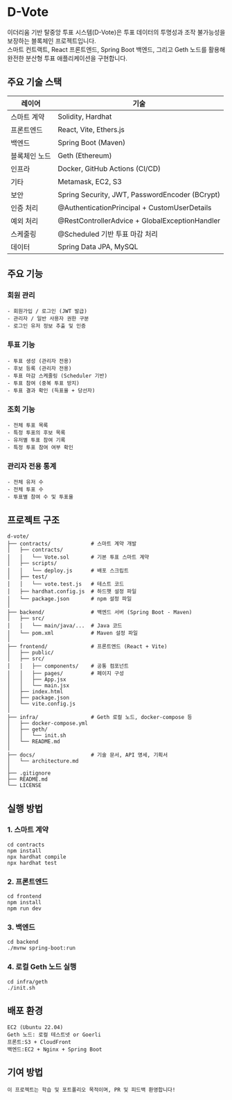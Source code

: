 # D-Vote

이더리움 기반 탈중앙 투표 시스템(D-Vote)은 투표 데이터의 투명성과 조작 불가능성을 보장하는 블록체인 프로젝트입니다.  
스마트 컨트랙트, React 프론트엔드, Spring Boot 백엔드, 그리고 Geth 노드를 활용해 완전한 분산형 투표 애플리케이션을 구현합니다.

## 주요 기술 스택

| 레이어 | 기술 |
|--------|------|
| 스마트 계약 | Solidity, Hardhat |
| 프론트엔드 | React, Vite, Ethers.js |
| 백엔드 | Spring Boot (Maven) |
| 블록체인 노드 | Geth (Ethereum) |
| 인프라 | Docker, GitHub Actions (CI/CD) |
| 기타 | Metamask, EC2, S3 |
| 보안 | Spring Security, JWT, PasswordEncoder (BCrypt) |
| 인증 처리 | @AuthenticationPrincipal + CustomUserDetails |
| 예외 처리 | @RestControllerAdvice + GlobalExceptionHandler |
| 스케줄링 | @Scheduled 기반 투표 마감 처리 |
| 데이터 | Spring Data JPA, MySQL |

## 주요 기능

### 회원 관리
    - 회원가입 / 로그인 (JWT 발급)
    - 관리자 / 일반 사용자 권한 구분
    - 로그인 유저 정보 추출 및 인증
    
### 투표 기능
    - 투표 생성 (관리자 전용)
    - 후보 등록 (관리자 전용)
    - 투표 마감 스케줄링 (Scheduler 기반)
    - 투표 참여 (중복 투표 방지)
    - 투표 결과 확인 (득표율 + 당선자)
    
### 조회 기능
    - 전체 투표 목록
    - 특정 투표의 후보 목록
    - 유저별 투표 참여 기록
    - 특정 투표 참여 여부 확인

### 관리자 전용 통계
    - 전체 유저 수
    - 전체 투표 수
    - 투표별 참여 수 및 투표율
    
## 프로젝트 구조
    d-vote/
    ├── contracts/             # 스마트 계약 개발
    │   ├── contracts/
    │   │   └── Vote.sol       # 기본 투표 스마트 계약
    │   ├── scripts/
    │   │   └── deploy.js      # 배포 스크립트
    │   ├── test/
    │   │   └── vote.test.js   # 테스트 코드
    │   ├── hardhat.config.js  # 하드햇 설정 파일
    │   └── package.json       # npm 설정 파일
    │
    ├── backend/               # 백엔드 서버 (Spring Boot - Maven)
    │   ├── src/
    │   │   └── main/java/...  # Java 코드
    │   └── pom.xml            # Maven 설정 파일
    │
    ├── frontend/              # 프론트엔드 (React + Vite)
    │   ├── public/
    │   ├── src/
    │   │   ├── components/    # 공통 컴포넌트
    │   │   ├── pages/         # 페이지 구성
    │   │   ├── App.jsx
    │   │   └── main.jsx
    │   ├── index.html
    │   ├── package.json
    │   └── vite.config.js
    │
    ├── infra/                 # Geth 로컬 노드, docker-compose 등
    │   ├── docker-compose.yml
    │   ├── geth/
    │   │   └── init.sh
    │   └── README.md
    │
    ├── docs/                  # 기술 문서, API 명세, 기획서
    │   └── architecture.md
    │
    ├── .gitignore
    ├── README.md
    └── LICENSE

## 실행 방법

### 1. 스마트 계약
    cd contracts
    npm install
    npx hardhat compile
    npx hardhat test

### 2. 프론트엔드
    cd frontend
    npm install
    npm run dev

### 3. 백엔드
    cd backend
    ./mvnw spring-boot:run

### 4. 로컬 Geth 노드 실행
    cd infra/geth
    ./init.sh

## 배포 환경
    EC2 (Ubuntu 22.04)
    Geth 노드: 로컬 테스트넷 or Goerli
    프론트:S3 + CloudFront
    백엔드:EC2 + Nginx + Spring Boot

## 기여 방법
    이 프로젝트는 학습 및 포트폴리오 목적이며, PR 및 피드백 환영합니다!
